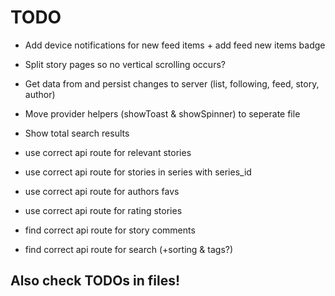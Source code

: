 # TODO

 - Add device notifications for new feed items + add feed new items badge
 - Split story pages so no vertical scrolling occurs?
 - Get data from and persist changes to server (list, following, feed, story, author)

 - Move provider helpers (showToast & showSpinner) to seperate file
 - Show total search results

 - use correct api route for relevant stories
 - use correct api route for stories in series with series_id
 - use correct api route for authors favs
 - use correct api route for rating stories

 - find correct api route for story comments
 - find correct api route for search (+sorting & tags?)

## Also check TODOs in files!